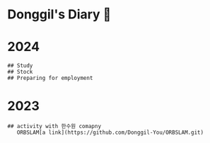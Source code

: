 # Donggil's Diary 👋

# 2024
    ## Study
    ## Stock
    ## Preparing for employment
# 2023
    ## activity with 한수원 comapny
       ORBSLAM[a link](https://github.com/Donggil-You/ORBSLAM.git)
<!--
**Donggil-You/Donggil-You** is a ✨ _special_ ✨ repository because its `README.md` (this file) appears on your GitHub profile.

Here are some ideas to get you started:

- 🔭 I’m currently working on ...
- 🌱 I’m currently learning ...
- 👯 I’m looking to collaborate on ...
- 🤔 I’m looking for help with ...
- 💬 Ask me about ...
- 📫 How to reach me: ...
- 😄 Pronouns: ...
- ⚡ Fun fact: ...
-->
